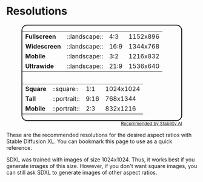 <style>
.tables {
    display: flex;
    justify-content: space-evenly;
    flex-wrap: wrap;
    border-width: 2px;
    border-color: black;
    border-style: solid;
    border-radius: 15px;
    margin-top: 10px;
}

.tables th {
    display: none
}
</style>

# Resolutions

<figure>
<div class="tables">

|                |               |      |          |
| -------------- | ------------- | ---- | -------- |
| **Fullscreen** | ::landscape:: | 4:3  | 1152x896 |
| **Widescreen** | ::landscape:: | 16:9 | 1344x768 |
| **Mobile**     | ::landscape:: | 3:2  | 1216x832 |
| **Ultrawide**  | ::landscape:: | 21:9 | 1536x640 |

|            |              |      |           |
| ---------- | ------------ | ---- | --------- |
| **Square** | ::square::   | 1:1  | 1024x1024 |
| **Tall**   | ::portrait:: | 9:16 | 768x1344  |
| **Mobile** | ::portrait:: | 2:3  | 832x1216  |

</div>
<figcaption style="text-align: right;">
    <sub><a href="https://tantabus.ai/images/36996">Recommended by Stability AI</a></sub>
</figcaption>

</figure>

These are the recommended resolutions for the desired aspect ratios with Stable Diffusion XL. You can bookmark this page to use as a quick reference.

SDXL was trained with images of size 1024x1024. Thus, it works best if you generate images of this size. However, if you don't want square images, you can still ask SDXL to generate images of other aspect ratios.
